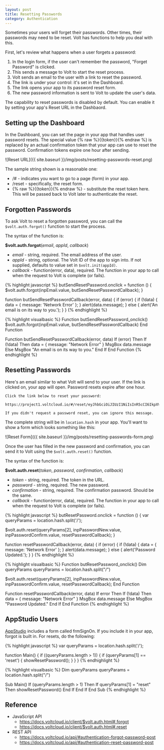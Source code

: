 ```yaml
---
layout: post
title: Resetting Passwords
category: Authentication
---
```


Sometimes your users will forget their passwords. Other times, their passwords may need to be reset. Volt has functions to help you deal with this.

First, let's review what happens when a user forgets a password:
1. In the login form, if the user can't remember the password, "Forget Password" is clicked.
1. This sends a message to Volt to start the reset process.
1. Volt sends an email to the user with a link to reset the password.
1. The link is under your control: it's set in the Dashboard.
1. The link opens your app to its password reset form.
1. The new password information is sent to Volt to update the user's data.

The capability to reset passwords is disabled by default. You can enable it by setting your app's Reset URL in the Dashbaord.

## Setting up the Dashboard

In the Dashboard, you can set the page in your app that handles user password resets. The special value {% raw %}{{token}}{% endraw %} is replaced by an actual confirmation token that your app can use to reset the password. Confirmation tokens expire one hour after sending.

![Reset URL]({{ site.baseurl }}/img/posts/resetting-passwords-reset.png)

The sample string shown is a reasonable one:

* /# - indicates you want to go to a page (form) in your app.
* /reset - specifically, the reset form.
* {% raw %}{{token}}{% endraw %} - substitute the reset token here. This will be passed back to Volt later to authenticate the reset.

## Forgotten Passwords

To ask Volt to reset a forgotten password, you can call the `$volt.auth.forgot()` function to start the process.

The syntax of the function is:

**$volt.auth.forgot**(*email*, *appId*, *callback*)

* *email* - string, required. The email address of the user.
* *appId* - string, optional. The Volt ID of the app to sign into. If not supplied, defaults to value set in `$volt.init(appId)`.
* *callback* - function(error, data), required. The function in your app to call when the request to Volt is complete (or fails).

<div class="code-tabs" data-languages="JavaScript,BASIC">

{% highlight javascript %}
butSendResetPassword.onclick = function () {
  $volt.auth.forgot(inpEmail.value, butSendResetPasswordCallback);
}

function butSendResetPasswordCallback(error, data) {
  if (error) {
    if (!data) {
      data = { message: 'Network Error' };
    }
    alert(data.message);
  } else {
    alert('An email is on its way to you.');
  }
}
{% endhighlight %}

{% highlight visualbasic %}
Function butSendResetPassword_onclick()
  $volt.auth.forgot(inpEmail.value, butSendResetPasswordCallback)
End Function

Function butSendResetPasswordCallback(error, data)
  If (error) Then
    If (!data) Then data = { message: "Network Error" }
    MsgBox data.message
  Else
    MsgBox "An email is on its way to you."
  End If
End Function
{% endhighlight %}

</div>

## Resetting Passwords

Here's an email similar to what Volt will send to your user. If the link is clicked on, your app will open. Password resets expire after one hour.

```
Click the link below to reset your password:

https://project1.voltcloud.io/#/reset/eyJhbGciOiJIUzI1NiIsInR5cCI6IkpXVCJ9.eyJpYXQiOjE0NzUxMDUyMDgsImV4cCI6MTQ3NTEwODgwOCwiYXVkIjoiL2FwaS9hdXRoL3Jlc2V0IiwiaXNzIjoiZGFzaGJvYXJkLnZvbHRjbG91ZC5pbyIsInN1YiI6IjdQUWlwUiJ9.MVv2wK3WtB9NF2QlFfPlG2GYgy9T7UtJD9jqEWrCj0U

If you didn't request a password reset, you can ignore this message.
```

The complete string will be in `location.hash` in your app. You'll want to show a form which looks something like this:

![Reset Form]({{ site.baseurl }}/img/posts/resetting-passwords-form.png)

Once the user has filled in the new password and confirmation, you can send it to Volt using the `$volt.auth.reset()` function.

The syntax of the function is:

**$volt.auth.reset**(*token*, *password*, *confirmation*, *callback*)

* *token* - string, required. The token in the URL.
* *password* - string, required. The new password.
* *confirmation* - string, required. The confirmation password. Should be the same.
* *callback* - function(error, data), required. The function in your app to call when the request to Volt is complete (or fails).

<div class="code-tabs" data-languages="JavaScript,BASIC">

{% highlight javascript %}
butResetPassword.onclick = function () {
  var queryParams = location.hash.split('/');

  $volt.auth.reset(queryParams[2], inpPasswordNew.value, inpPasswordConfirm.value, resetPasswordCallback);
}

function resetPasswordCallback(error, data) {
  if (error) {
    if (!data) {
      data = { message: 'Network Error' };
    }
    alert(data.message);
  } else {
    alert('Password Updated.');
  }
}
{% endhighlight %}

{% highlight visualbasic %}
Function butResetPassword_onclick()
  Dim queryParams
  queryParams = location.hash.split("/")

  $volt.auth.reset(queryParams[2], inpPasswordNew.value, inpPasswordConfirm.value, resetPasswordCallback);
End Function

Function resetPasswordCallback(error, data)
  If error Then
    If (!data) Then data = { message: "Network Error" }
    MsgBox data.message
  Else
    MsgBox "Password Updated."
  End If
End Function
{% endhighlight %}

</div>

## AppStudio Users

[AppStudio](https://www.nsbasic.com/) includes a form called frmSignOn. If you include it in your app, forgot is built in.  For resets, do the following:

<div class="code-tabs" data-languages="JavaScript,BASIC">

{% highlight javascript %}
var queryParams = location.hash.split('/');

function Main() {
  if ((queryParams.length > 1)) {
    if (queryParams[1] == 'reset') {
      showResetPassword();
    }
  }
}
{% endhighlight %}

{% highlight visualbasic %}
Dim queryParams
queryParams = location.hash.split("/")

Sub Main()
  If (queryParams.length > 1) Then
    If queryParams[1] = "reset" Then
      showResetPassword()
    End If
  End If
End Sub
{% endhighlight %}

</div>

## Reference

* JavaScript API
  * <https://docs.voltcloud.io/client/$volt.auth.html#.forgot>
  * <https://docs.voltcloud.io/client/$volt.auth.html#.reset>
* REST API
  * <https://docs.voltcloud.io/api/#authentication-forgot-password-post>
  * <https://docs.voltcloud.io/api/#authentication-reset-password-post>
